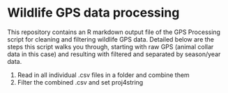 # Wildlife GPS data processing

This repository contains an R markdown output file of the GPS Processing script for cleaning and filtering wildlife GPS data. Detailed below are the steps this script walks you through, starting with raw GPS (animal collar data in this case) and resulting with filtered and separated by season/year data.

1. Read in all individual .csv files in a folder and combine them
1. Filter the combined .csv and set proj4string

